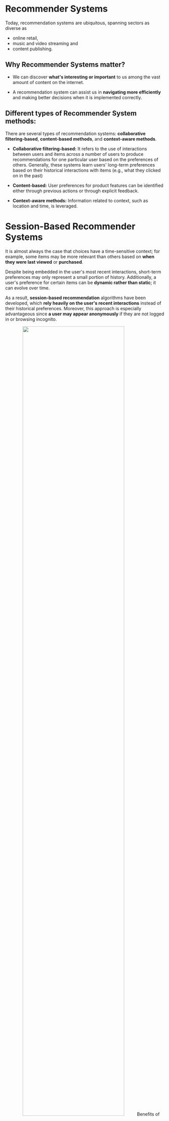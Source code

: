 # Recommender Systems

Today, recommendation systems are ubiquitous, spanning sectors as diverse as 


*   online retail,
*   music and video streaming and
*   content publishing.

## Why Recommender Systems matter?

*   We can discover **what's interesting or important** to us among the vast amount of content on the internet. 

*   A recommendation system can assist us in **navigating more efficiently** and making better decisions when it is implemented correctly.

## Different types of Recommender System methods:

There are several types of recommendation systems: **collaborative filtering-based**, **content-based methods**, and **context-aware methods**. 



*   **Collaborative filtering-based:** It refers to the use of interactions between users and items across a number of users to produce recommendations for one particular user based on the preferences of others. Generally, these systems learn users' long-term preferences based on their historical interactions with items (e.g., what they clicked on in the past)

*   **Content-based:** User preferences for product features can be identified either through previous actions or through explicit feedback.

*   **Context-aware methods:** Information related to context, such as location and time, is leveraged.


# Session-Based Recommender Systems

It is almost always the case that choices have a time-sensitive context; for example, some items may be more relevant than others based on **when they were last viewed** or **purchased**.

Despite being embedded in the user's most recent interactions, short-term preferences may only represent a small portion of history. Additionally, a user's preference for certain items can be **dynamic rather than static**; it can evolve over time. 

As a result, **session-based recommendation** algorithms have been developed, which **rely heavily on the user's recent interactions** instead of their historical preferences. Moreover, this approach is especially advantageous since **a user may appear anonymously** if they are not logged in or browsing incognito.  

<p align="center">
<img src="https://session-based-recommenders.fastforwardlabs.com/figures/FF19_Artboard_3rev.png" alt="" style="width:80%;>
</p>


## Benefits of Session-Based Recommender Systems

*   These methods can be implemented even in the **absence of historical user data**, and doesn’t explicitly rely on user population statistics. This is helpful because, as just noted above, users aren’t always logged in when they browse a website.

*   A wealth of new, **publicly available, session-centric datasets** have been released, especially in the e-commerce domain, allowing for model development and research in this area.

*   Session-based recommenders can benefit from the rise of **deep learning approaches** expressly suited for sequences.

## Defining the Session-based Recommender Problem Space

A new customer, has been browsing tops, shoes, and weights. The browsing history looks like this:

<p align="center">
<img src="https://session-based-recommenders.fastforwardlabs.com/figures/FF19_Artboard_4rev.png" alt="" style="width:80%;>
</p>

### What should we recommend to the user next?

**Good recommendations** will **increase the likelihood** that the user will see something they like, click on it, and make a purchase. **Poor recommendations** will, at best, lead to no new revenue, but even worse could give them **a negative customer experience**.


We’ll consider their **recent browsing history** as a **session**. Formally, a session is composed of **multiple user interactions that happen together in a continuous period of time**.

Our goal is to predict the product within user’s session that they will like enough to click on. This task is called **next event prediction (NEP)**: given a series of events (user’s browsing history), we want to predict the next event (user clicking on a product we recommend to them).

<p align="center">
<img src="https://session-based-recommenders.fastforwardlabs.com/figures/FF19_Artboard_5.png" alt="" style="width:80%;>
</p>

In reality, this means that our model might generate a handful of recommendations based on user’s browsing history; we want to **maximize the likelihood** that user clicks on at least one of them. To train a model for this task, we’ll need to use historical browsing sessions from our other existing users to identify trends between products that will help us learn recommendations.

## Notebooks
There are two notebooks in this series of demos that outline the application of session-based recommender systems to the YOOCHOOSE dataset. These demos go from data preproccessing to hyperparameter tuning. In particular, the demos include the following: 

1. **GRU4Rec**: Preprocess YOOCHOOSE dataset, split into train, validation and test sets, and train and evaluate GRU4Rec model on the dataset
2. **NARM**: Preprocess YOOCHOOSE dataset, split into train, validation and test sets, and train and evaluate NARM model on the dataset
